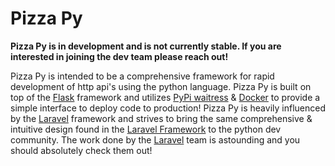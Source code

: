 # Pizza Py

**Pizza Py is in development and is not currently stable. If you are interested in joining the dev team please reach out!**

Pizza Py is intended to be a comprehensive framework for rapid development of http api's using the python language. Pizza Py is built on top of the [Flask](https://flask.palletsprojects.com/en/2.0.x/) framework and utilizes [PyPi waitress](https://pypi.org/project/waitress/) & [Docker](https://www.docker.com/) to provide a simple interface to deploy code to production! Pizza Py is heavily influenced by the [Laravel](https://laravel.com/) framework and strives to bring the same comprehensive & intuitive design found in the [Laravel Framework](https://laravel.com/) to the python dev community. The work done by the [Laravel](https://laravel.com/) team is astounding and you should absolutely check them out!   

